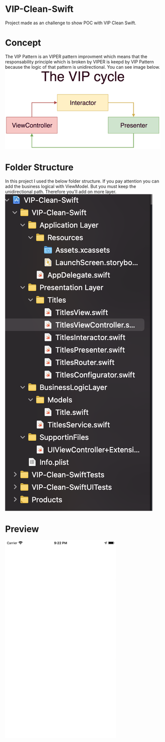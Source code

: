 # VIP-Clean-Swift
Project made as an challenge to show POC with VIP Clean Swift.

# Concept
The VIP Pattern is an VIPER pattern improvment which means that the responsability principle which is broken by VIPER is keepd by VIP Pattern because the logic of
that pattern is unidirectional. You can see image below.\
<img src="https://github.com/renatomateusx/VIP-Clean-Swift/blob/master/the-vip-cycle.png" title="VIP Clean Swift">

# Folder Structure
In this project I used the below folder structure. If you pay attention you can add the business logical with ViewModel. But you must keep the unidirectional path. Therefore you'll add on more layer.\
<img src="https://github.com/renatomateusx/VIP-Clean-Swift/blob/master/folderStructureUpdated.png" title="VIP Clean Swift">

# Preview

<img src="https://github.com/renatomateusx/VIP-Clean-Swift/blob/master/VIPPreview.gif" title="VIP Clean Swift">
